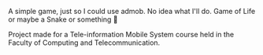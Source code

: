 A simple game, just so I could use admob. No idea what I'll do. Game of Life or maybe a Snake or something 🤷

Project made for a Tele-information Mobile System course held in the Faculty of Computing and Telecommunication.
